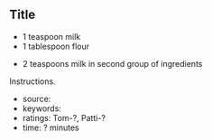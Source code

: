 Title
-----

- 1 teaspoon milk
- 1 tablespoon flour
<!-- -->
- 2 teaspoons milk in second group of ingredients

Instructions.

- source:
- keywords:
- ratings: Tom-?, Patti-?
- time: ? minutes
